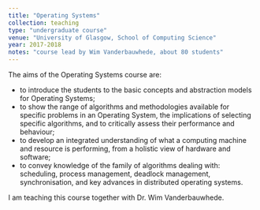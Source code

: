 ```yaml
---
title: "Operating Systems"
collection: teaching
type: "undergraduate course"
venue: "University of Glasgow, School of Computing Science"
year: 2017-2018
notes: "course lead by Wim Vanderbauwhede, about 80 students"
---
```


The aims of the Operating Systems course are:

 - to introduce the students to the basic concepts and abstraction models for Operating Systems;
 - to show the range of algorithms and methodologies available for specific problems in an Operating System, the implications of selecting specific algorithms, and to critically assess their performance and behaviour;
 - to develop an integrated understanding of what a computing machine and resource is performing, from a holistic view of hardware and software;
 - to convey knowledge of the family of algorithms dealing with: scheduling, process management, deadlock management, synchronisation, and key advances in distributed operating systems.

I am teaching this course together with Dr. Wim Vanderbauwhede.